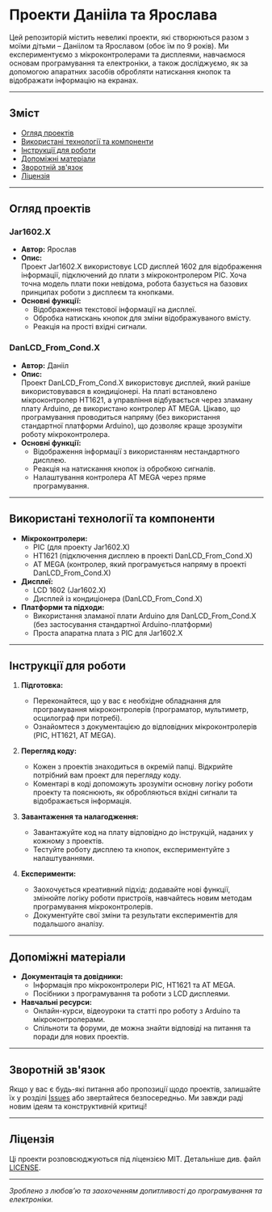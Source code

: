 # Проекти Данііла та Ярослава

Цей репозиторій містить невеликі проекти, які створюються разом з моїми дітьми – Даніілом та Ярославом (обоє їм по 9 років). Ми експериментуємо з мікроконтролерами та дисплеями, навчаємося основам програмування та електроніки, а також досліджуємо, як за допомогою апаратних засобів обробляти натискання кнопок та відображати інформацію на екранах.

---

## Зміст

- [Огляд проектів](#огляд-проектів)
- [Використані технології та компоненти](#використані-технології-та-компоненти)
- [Інструкції для роботи](#інструкції-для-роботи)
- [Допоміжні матеріали](#допоміжні-матеріали)
- [Зворотній зв'язок](#зворотній-звязок)
- [Ліцензія](#ліцензія)

---

## Огляд проектів

### Jar1602.X
- **Автор:** Ярослав  
- **Опис:**  
  Проект Jar1602.X використовує LCD дисплей 1602 для відображення інформації, підключений до плати з мікроконтролером PIC. Хоча точна модель плати поки невідома, робота базується на базових принципах роботи з дисплеєм та кнопками.
- **Основні функції:**
  - Відображення текстової інформації на дисплеї.
  - Обробка натискань кнопок для зміни відображуваного вмісту.
  - Реакція на прості вхідні сигнали.

### DanLCD_From_Cond.X
- **Автор:** Данііл  
- **Опис:**  
  Проект DanLCD_From_Cond.X використовує дисплей, який раніше використовувався в кондиціонері. На платі встановлено мікроконтролер HT1621, а управління відбувається через зламану плату Arduino, де використано контролер AT MEGA. Цікаво, що програмування проводиться напряму (без використання стандартної платформи Arduino), що дозволяє краще зрозуміти роботу мікроконтролера.
- **Основні функції:**
  - Відображення інформації з використанням нестандартного дисплею.
  - Реакція на натискання кнопок із обробкою сигналів.
  - Налаштування контролера AT MEGA через пряме програмування.

---

## Використані технології та компоненти

- **Мікроконтролери:**
  - PIC (для проекту Jar1602.X)
  - HT1621 (підключення дисплею в проекті DanLCD_From_Cond.X)
  - AT MEGA (контролер, який програмується напряму в проекті DanLCD_From_Cond.X)
- **Дисплеї:**
  - LCD 1602 (Jar1602.X)
  - Дисплей із кондиціонера (DanLCD_From_Cond.X)
- **Платформи та підходи:**
  - Використання зламаної плати Arduino для DanLCD_From_Cond.X (без застосування стандартної Arduino-платформи)
  - Проста апаратна плата з PIC для Jar1602.X

---

## Інструкції для роботи

1. **Підготовка:**
   - Переконайтеся, що у вас є необхідне обладнання для програмування мікроконтролерів (програматор, мультиметр, осцилограф при потребі).
   - Ознайомтеся з документацією до відповідних мікроконтролерів (PIC, HT1621, AT MEGA).

2. **Перегляд коду:**
   - Кожен з проектів знаходиться в окремій папці. Відкрийте потрібний вам проект для перегляду коду.
   - Коментарі в коді допоможуть зрозуміти основну логіку роботи проекту та пояснюють, як обробляються вхідні сигнали та відображається інформація.

3. **Завантаження та налагодження:**
   - Завантажуйте код на плату відповідно до інструкцій, наданих у кожному з проектів.
   - Тестуйте роботу дисплею та кнопок, експериментуйте з налаштуваннями.

4. **Експерименти:**
   - Заохочується креативний підхід: додавайте нові функції, змінюйте логіку роботи пристроїв, навчайтесь новим методам програмування мікроконтролерів.
   - Документуйте свої зміни та результати експериментів для подальшого аналізу.

---

## Допоміжні матеріали

- **Документація та довідники:**
  - Інформація про мікроконтролери PIC, HT1621 та AT MEGA.
  - Посібники з програмування та роботи з LCD дисплеями.
- **Навчальні ресурси:**
  - Онлайн-курси, відеоуроки та статті про роботу з Arduino та мікроконтролерами.
  - Спільноти та форуми, де можна знайти відповіді на питання та поради для нових проектів.

---

## Зворотній зв'язок

Якщо у вас є будь-які питання або пропозиції щодо проектів, залишайте їх у розділі [Issues](https://github.com/) або звертайтеся безпосередньо. Ми завжди раді новим ідеям та конструктивній критиці!

---

## Ліцензія

Ці проекти розповсюджуються під ліцензією MIT. Детальніше див. файл [LICENSE](LICENSE).

---

*Зроблено з любов’ю та заохоченням допитливості до програмування та електроніки.*
